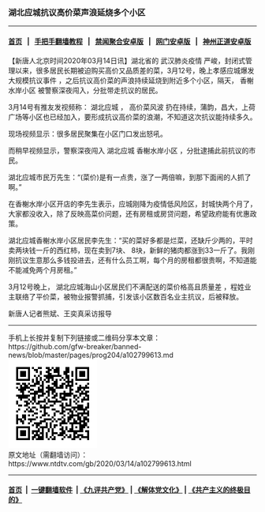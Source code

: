 ### 湖北应城抗议高价菜声浪延烧多个小区
------------------------

#### [首页](https://github.com/gfw-breaker/banned-news/blob/master/README.md) &nbsp;&nbsp;|&nbsp;&nbsp; [手把手翻墙教程](https://github.com/gfw-breaker/guides/wiki) &nbsp;&nbsp;|&nbsp;&nbsp; [禁闻聚合安卓版](https://github.com/gfw-breaker/bn-android) &nbsp;&nbsp;|&nbsp;&nbsp; [网门安卓版](https://github.com/oGate2/oGate) &nbsp;&nbsp;|&nbsp;&nbsp; [神州正道安卓版](https://github.com/SzzdOgate/update) 



<div><div class="post_content" itemprop="articleBody">
 <p>
  【新唐人北京时间2020年03月14日讯】湖北省的
  <ok href="https://www.ntdtv.com/gb/442749.htm">
   武汉肺炎疫情
  </ok>
  严峻，封闭式管理以来，很多居民长期被迫购买高价又品质差的菜，3月12号，晚上孝感应城爆发
  <ok href="https://www.ntdtv.com/gb/大规模抗议事件.htm">
   大规模抗议事件
  </ok>
  ，之后抗议高价菜的声浪持续延烧到附近多个小区，隔天，
  <ok href="https://www.ntdtv.com/gb/香榭水岸小区.htm">
   香榭水岸小区
  </ok>
  被警察深夜闯入，分批带走抗议的居民。
 </p>
 <p>
  3月14号有推友发视频称：
  <ok href="https://www.ntdtv.com/gb/湖北应城.htm">
   湖北应城
  </ok>
  ，
  <ok href="https://www.ntdtv.com/gb/高价菜风波.htm">
   高价菜风波
  </ok>
  扔在持续，蒲韵，昌大，上荷广场等小区也已经加入，要形成抗议高价菜的浪潮，不知道这次抗议能持续多久。
 </p>
 <p>
  现场视频显示：很多居民聚集在小区门口发出怒吼。
 </p>
 <p>
  而稍早视频显示，警察深夜闯入
  <ok href="https://www.ntdtv.com/gb/湖北应城.htm">
   湖北应城
  </ok>
  <ok href="https://www.ntdtv.com/gb/香榭水岸小区.htm">
   香榭水岸小区
  </ok>
  ，分批逮捕此前抗议的市民。
 </p>
 <p>
  湖北应城市民万先生：“(菜价)是有一点贵，涨了一两倍嘛，到那下面闹的人抓了啊。”
 </p>
 <p>
  在香榭水岸小区开店的李先生表示，应城刚降为疫情低风险区，封城快两个月了，大家都没收入，除了反映高菜价问题，还有房租或房贷问题，希望政府能有优惠政策。
 </p>
 <p>
  湖北应城香榭水岸小区居民李先生：“买的菜好多都是烂菜，还缺斤少两的，平时卖两块钱一斤的西红柿，现在卖到7块、 8块，新鲜的猪肉都涨到33一斤了。我刚刚抗议生意那么多钱投进去，还有什么员工啊，每个月的房租都很贵啊，不知道能不能减免两个月房租。”
 </p>
 <p>
  3月12号晚上， 湖北应城海山小区居民们不满配送的菜价格高且质量差 ，程姓业主联络了平价菜，被物业报警抓捕，引发该小区数百名业主抗议，后被释放。
 </p>
 <p>
  新唐人记者熊斌、王奕真采访报导
 </p>
 <div class="single_ad">
 </div>
</div>
</div>
<hr/>
手机上长按并复制下列链接或二维码分享本文章：<br/>
https://github.com/gfw-breaker/banned-news/blob/master/pages/prog204/a102799613.md <br/>
<a href='https://github.com/gfw-breaker/banned-news/blob/master/pages/prog204/a102799613.md'><img src='https://github.com/gfw-breaker/banned-news/blob/master/pages/prog204/a102799613.md.png'/></a> <br/>
原文地址（需翻墙访问）：https://www.ntdtv.com/gb/2020/03/14/a102799613.html


------------------------
#### [首页](https://github.com/gfw-breaker/banned-news/blob/master/README.md) &nbsp;|&nbsp; [一键翻墙软件](https://github.com/gfw-breaker/nogfw/blob/master/README.md) &nbsp;| [《九评共产党》](https://github.com/gfw-breaker/9ping.md/blob/master/README.md#九评之一评共产党是什么) | [《解体党文化》](https://github.com/gfw-breaker/jtdwh.md/blob/master/README.md) | [《共产主义的终极目的》](https://github.com/gfw-breaker/gczydzjmd.md/blob/master/README.md)


<img src='http://gfw-breaker.win/banned-news/pages/prog204/a102799613.md' width='0px' height='0px'/>
